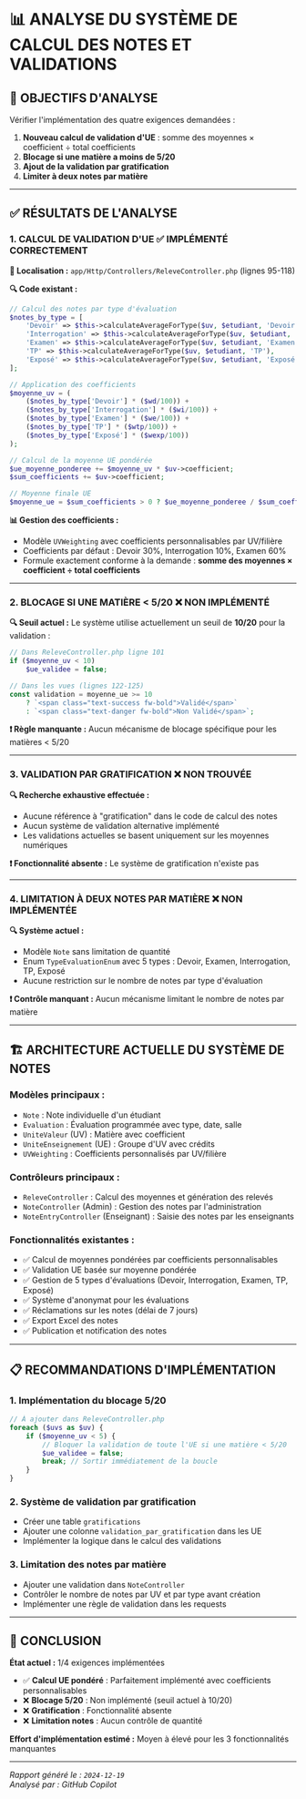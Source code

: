 # 📊 ANALYSE DU SYSTÈME DE CALCUL DES NOTES ET VALIDATIONS

## 🎯 OBJECTIFS D'ANALYSE

Vérifier l'implémentation des quatre exigences demandées :

1. **Nouveau calcul de validation d'UE** : somme des moyennes × coefficient ÷ total coefficients
2. **Blocage si une matière a moins de 5/20**
3. **Ajout de la validation par gratification**
4. **Limiter à deux notes par matière**

---

## ✅ RÉSULTATS DE L'ANALYSE

### 1. **CALCUL DE VALIDATION D'UE** ✅ **IMPLÉMENTÉ CORRECTEMENT**

**📍 Localisation :** `app/Http/Controllers/ReleveController.php` (lignes 95-118)

**🔍 Code existant :**
```php
// Calcul des notes par type d'évaluation
$notes_by_type = [
    'Devoir' => $this->calculateAverageForType($uv, $etudiant, 'Devoir'),
    'Interrogation' => $this->calculateAverageForType($uv, $etudiant, 'Interrogation'),
    'Examen' => $this->calculateAverageForType($uv, $etudiant, 'Examen'),
    'TP' => $this->calculateAverageForType($uv, $etudiant, 'TP'),
    'Exposé' => $this->calculateAverageForType($uv, $etudiant, 'Exposé')
];

// Application des coefficients
$moyenne_uv = (
    ($notes_by_type['Devoir'] * ($wd/100)) +
    ($notes_by_type['Interrogation'] * ($wi/100)) +
    ($notes_by_type['Examen'] * ($we/100)) +
    ($notes_by_type['TP'] * ($wtp/100)) +
    ($notes_by_type['Exposé'] * ($wexp/100))
);

// Calcul de la moyenne UE pondérée
$ue_moyenne_ponderee += $moyenne_uv * $uv->coefficient;
$sum_coefficients += $uv->coefficient;

// Moyenne finale UE
$moyenne_ue = $sum_coefficients > 0 ? $ue_moyenne_ponderee / $sum_coefficients : 0;
```

**📊 Gestion des coefficients :**
- Modèle `UVWeighting` avec coefficients personnalisables par UV/filière
- Coefficients par défaut : Devoir 30%, Interrogation 10%, Examen 60%
- Formule exactement conforme à la demande : **somme des moyennes × coefficient ÷ total coefficients**

---

### 2. **BLOCAGE SI UNE MATIÈRE < 5/20** ❌ **NON IMPLÉMENTÉ**

**🔍 Seuil actuel :** Le système utilise actuellement un seuil de **10/20** pour la validation :

```php
// Dans ReleveController.php ligne 101
if ($moyenne_uv < 10)
    $ue_validee = false;

// Dans les vues (lignes 122-125)
const validation = moyenne_ue >= 10
    ? `<span class="text-success fw-bold">Validé</span>`
    : `<span class="text-danger fw-bold">Non Validé</span>`;
```

**❗ Règle manquante :** Aucun mécanisme de blocage spécifique pour les matières < 5/20

---

### 3. **VALIDATION PAR GRATIFICATION** ❌ **NON TROUVÉE**

**🔍 Recherche exhaustive effectuée :**
- Aucune référence à "gratification" dans le code de calcul des notes
- Aucun système de validation alternative implémenté
- Les validations actuelles se basent uniquement sur les moyennes numériques

**❗ Fonctionnalité absente :** Le système de gratification n'existe pas

---

### 4. **LIMITATION À DEUX NOTES PAR MATIÈRE** ❌ **NON IMPLÉMENTÉE**

**🔍 Système actuel :**
- Modèle `Note` sans limitation de quantité
- Enum `TypeEvaluationEnum` avec 5 types : Devoir, Examen, Interrogation, TP, Exposé
- Aucune restriction sur le nombre de notes par type d'évaluation

**❗ Contrôle manquant :** Aucun mécanisme limitant le nombre de notes par matière

---

## 🏗️ ARCHITECTURE ACTUELLE DU SYSTÈME DE NOTES

### **Modèles principaux :**
- `Note` : Note individuelle d'un étudiant
- `Evaluation` : Évaluation programmée avec type, date, salle
- `UniteValeur` (UV) : Matière avec coefficient
- `UniteEnseignement` (UE) : Groupe d'UV avec crédits
- `UVWeighting` : Coefficients personnalisés par UV/filière

### **Contrôleurs principaux :**
- `ReleveController` : Calcul des moyennes et génération des relevés
- `NoteController` (Admin) : Gestion des notes par l'administration
- `NoteEntryController` (Enseignant) : Saisie des notes par les enseignants

### **Fonctionnalités existantes :**
- ✅ Calcul de moyennes pondérées par coefficients personnalisables
- ✅ Validation UE basée sur moyenne pondérée
- ✅ Gestion de 5 types d'évaluations (Devoir, Interrogation, Examen, TP, Exposé)
- ✅ Système d'anonymat pour les évaluations
- ✅ Réclamations sur les notes (délai de 7 jours)
- ✅ Export Excel des notes
- ✅ Publication et notification des notes

---

## 📋 RECOMMANDATIONS D'IMPLÉMENTATION

### **1. Implémentation du blocage 5/20**
```php
// À ajouter dans ReleveController.php
foreach ($uvs as $uv) {
    if ($moyenne_uv < 5) {
        // Bloquer la validation de toute l'UE si une matière < 5/20
        $ue_validee = false;
        break; // Sortir immédiatement de la boucle
    }
}
```

### **2. Système de validation par gratification**
- Créer une table `gratifications` 
- Ajouter une colonne `validation_par_gratification` dans les UE
- Implémenter la logique dans le calcul des validations

### **3. Limitation des notes par matière**
- Ajouter une validation dans `NoteController`
- Contrôler le nombre de notes par UV et par type avant création
- Implémenter une règle de validation dans les requests

---

## 🎯 CONCLUSION

**État actuel :** 1/4 exigences implémentées

- ✅ **Calcul UE pondéré** : Parfaitement implémenté avec coefficients personnalisables
- ❌ **Blocage 5/20** : Non implémenté (seuil actuel à 10/20)
- ❌ **Gratification** : Fonctionnalité absente
- ❌ **Limitation notes** : Aucun contrôle de quantité

**Effort d'implémentation estimé :** Moyen à élevé pour les 3 fonctionnalités manquantes

---

*Rapport généré le : `2024-12-19`*  
*Analysé par : GitHub Copilot*
